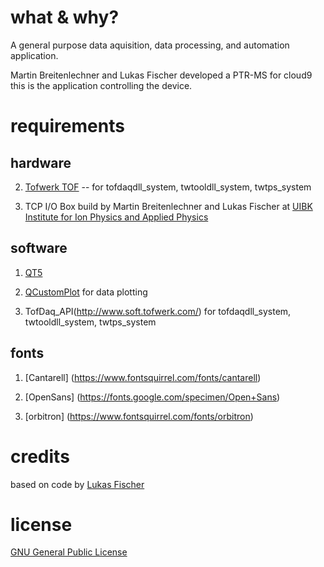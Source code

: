 # what & why?

A general purpose data aquisition, data processing, and automation application.

Martin Breitenlechner and Lukas Fischer developed a PTR-MS for cloud9 this is the application controlling the device.


# requirements

## hardware

2) [Tofwerk TOF](http://www.tofwerk.com/) -- for tofdaqdll_system, twtooldll_system, twtps_system

3) TCP I/O Box build by Martin Breitenlechner and Lukas Fischer at [UIBK Institute for Ion Physics and Applied Physics](http://www.uibk.ac.at/ionen-angewandte-physik/)


## software

1) [QT5](http://www.qt.io/)

2) [QCustomPlot](http://www.qcustomplot.com/) for data plotting

3) TofDaq_API(http://www.soft.tofwerk.com/) for tofdaqdll_system, twtooldll_system, twtps_system

## fonts

1) [Cantarell] (https://www.fontsquirrel.com/fonts/cantarell)

2) [OpenSans] (https://fonts.google.com/specimen/Open+Sans)

3) [orbitron] (https://www.fontsquirrel.com/fonts/orbitron)

# credits

based on code by [Lukas Fischer](https://github.com/lukasfischer83)

# license

[GNU General Public License](https://www.gnu.org/licenses/gpl.txt)

